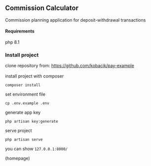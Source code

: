 
## Commission Calculator
Commission planning application for deposit-withdrawal transactions


#### Requirements
php 8.1 <br>


### Install project

clone repository from: https://github.com/kobacik/pay-example
<br>
<br>
install project with composer
```
composer install
```

set environment file
```
cp .env.example .env
```
generate app key
```
php artisan key:generate
```

serve project
```
php artisan serve
```

you can show ```127.0.0.1:8000/``` 

(homepage)


